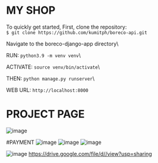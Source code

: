 # MY SHOP

To quickly get started,
First, clone the repository:\
`$ git clone https://github.com/kumitph/boreco-api.git`

Navigate to the boreco-django-app directory\

RUN:
`python3.9 -m venv venv`\

ACTIVATE: `source venv/bin/activate`\

THEN:
`python manage.py runserver`\

WEB URL: `http://localhost:8000`

# PROJECT PAGE

![image](https://drive.google.com/uc?export=view&id=1dEuVkedpNIjEgoPB_EgLq6zCeQ_ouQzU)

#PAYMENT
![image](https://drive.google.com/uc?export=view&id=18Vs3-k4Qj7GpDRNrMpU9RFdqTXmekT6t)
![image](https://drive.google.com/uc?export=view&id=1qQoFx5ZE1rA19VXGktGolgH2sHzfyOJz)
![image](https://drive.google.com/uc?export=view&id=1ZpfxCoSAwaEi0GcBZr3TpDKfqfUqCc5v)

![image](https://drive.google.com/uc?export=view&id=1PPqDQOFZUKPlQNPIqu6xdZr0hafo3mWu)
https://drive.google.com/file/d//view?usp=sharing

